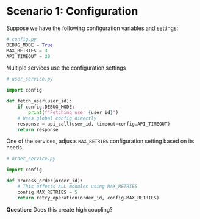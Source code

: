 # Scenario 1: Configuration

Suppose we have the following configuration variables and settings:

```python
# config.py
DEBUG_MODE = True
MAX_RETRIES = 3
API_TIMEOUT = 30
```

Multiple services use the configuration settings

```python
# user_service.py

import config

def fetch_user(user_id):
    if config.DEBUG_MODE:
        print(f"Fetching user {user_id}")
    # Uses global config directly
    response = api_call(user_id, timeout=config.API_TIMEOUT)
    return response
```

One of the services, adjusts `MAX_RETRIES` configuration setting based on its needs.
```python
# order_service.py

import config

def process_order(order_id):
    # This affects ALL modules using MAX_RETRIES
    config.MAX_RETRIES = 5
    return retry_operation(order_id, config.MAX_RETRIES)
```

**Question:** Does this create high coupling?
